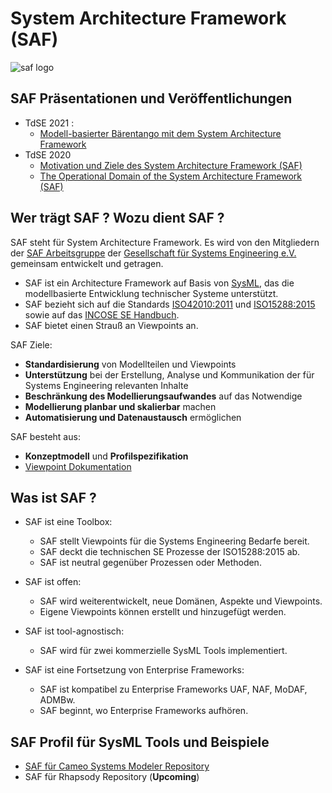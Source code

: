 # System Architecture Framework (SAF)
![saf logo](https://www.gfse.de/images/stories/GfSE_SAF_Logo.jpg)

## SAF Präsentationen und Veröffentlichungen
* TdSE 2021 : 
  * [Modell-basierter Bärentango mit dem System Architecture Framework](https://github.com/GfSE/SAF/raw/main/presentations/Modell-basierter%20B%C3%A4rentango%20mit%20dem%20System%20Architecture%20Framework.pdf)
* TdSE 2020 
  * [Motivation und Ziele des System Architecture Framework (SAF)](https://github.com/GfSE/SAF/raw/main/presentations/Motivation%20und%20Ziele%20des%20System%20Architecture%20Framework.pdf)
  * [The Operational Domain of the System Architecture Framework (SAF)](https://github.com/GfSE/SAF/raw/main/presentations/The%20Operational%20Domain%20of%20the%20System%20Architecture%20Framework.pdf)

## Wer trägt SAF ? Wozu dient SAF ?
SAF steht für System Architecture Framework. Es wird von den Mitgliedern der [SAF Arbeitsgruppe](https://www.gfse.de/arbeitsgruppen.html) der [Gesellschaft für Systems Engineering e.V. ](https://www.gfse.de) gemeinsam entwickelt und getragen.

* SAF ist ein Architecture Framework auf Basis von [SysML](https://www.omgsysml.org/), das die modellbasierte Entwicklung technischer Systeme unterstützt.
* SAF bezieht sich auf die Standards [ISO42010:2011](https://www.iso.org/standard/50508.html) und [ISO15288:2015](https://www.iso.org/standard/63711.html) sowie auf das [INCOSE SE Handbuch](https://www.incose.org/products-and-publications/se-handbook).
* SAF bietet einen Strauß an Viewpoints an.

SAF Ziele:
* **Standardisierung** von Modellteilen und Viewpoints
* **Unterstützung** bei der Erstellung, Analyse und Kommunikation der für Systems Engineering relevanten Inhalte
* **Beschränkung des Modellierungsaufwandes** auf das Notwendige
* **Modellierung planbar und skalierbar** machen
* **Automatisierung und Datenaustausch** ermöglichen

SAF besteht aus:
* **Konzeptmodell** und **Profilspezifikation**
* [Viewpoint Dokumentation](https://github.com/GfSE/SAF-Specification)

## Was ist SAF ?
* SAF ist eine Toolbox: 
  * SAF stellt Viewpoints für die Systems Engineering Bedarfe bereit. 
  * SAF deckt die technischen SE Prozesse der ISO15288:2015 ab. 
  * SAF ist neutral gegenüber Prozessen oder Methoden.
  
* SAF ist offen: 
  * SAF wird weiterentwickelt, neue Domänen, Aspekte und Viewpoints. 
  * Eigene Viewpoints können erstellt und hinzugefügt werden.
  
* SAF ist tool-agnostisch: 
  * SAF wird für zwei kommerzielle SysML Tools implementiert.
  
* SAF ist eine Fortsetzung von Enterprise Frameworks: 
  * SAF ist kompatibel zu Enterprise Frameworks UAF, NAF, MoDAF, ADMBw. 
  * SAF beginnt, wo Enterprise Frameworks aufhören.

## SAF Profil für SysML Tools und Beispiele
 * [SAF für Cameo Systems Modeler Repository](https://github.com/GfSE/SAF-Cameo-Profile)
 * SAF für Rhapsody Repository (**Upcoming**)
